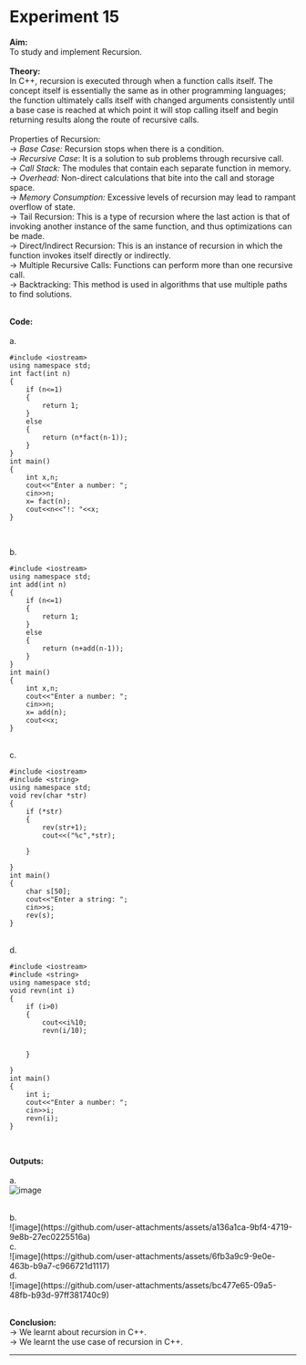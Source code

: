 # Experiment 15

**Aim:** <br>
To study and implement Recursion. <br>
<br>
**Theory:** <br>
In C++, recursion is executed through when a function calls itself. The concept itself is essentially the same as in other programming languages; the function ultimately calls itself with changed arguments consistently until a base case is reached at which point it will stop calling itself and begin returning results along the route of recursive calls.  <br>
<br>
Properties of Recursion: <br>
&#8594; _Base Case:_ Recursion stops when there is a condition. <br>
&#8594; _Recursive Case_: It is a solution to sub problems through recursive call. <br>
&#8594; _Call Stack:_ The modules that contain each separate function in memory. <br>
&#8594; _Overhead:_ Non-direct calculations that bite into the call and storage space. <br>
&#8594; _Memory Consumption:_ Excessive levels of recursion may lead to rampant overflow of state. <br>
&#8594; Tail Recursion: This is a type of recursion where the last action is that of invoking another instance of the same function, and thus optimizations can be made. <br>
&#8594; Direct/Indirect Recursion: This is an instance of recursion in which the function invokes itself directly or indirectly. <br>
&#8594; Multiple Recursive Calls: Functions can perform more than one recursive call. <br>
&#8594; Backtracking: This method is used in algorithms that use multiple paths to find solutions. <br>
<br>

**Code:** <br>
<br>
a.<br>

```
#include <iostream>
using namespace std;
int fact(int n)
{
    if (n<=1)
    {
        return 1;
    }
    else
    {
        return (n*fact(n-1));
    }
}
int main()
{
    int x,n;
    cout<<"Enter a number: ";
    cin>>n;
    x= fact(n);
    cout<<n<<"!: "<<x;
}


```
<br>
b.<br>

```
#include <iostream>
using namespace std;
int add(int n)
{
    if (n<=1)
    {
        return 1;
    }
    else
    {
        return (n+add(n-1));
    }
}
int main()
{
    int x,n;
    cout<<"Enter a number: ";
    cin>>n;
    x= add(n);
    cout<<x;
}

```
<br>
c.<br>

```
#include <iostream>
#include <string>
using namespace std;
void rev(char *str)
{
    if (*str)
    {
        rev(str+1);
        cout<<("%c",*str);

    }

}
int main()
{
    char s[50];
    cout<<"Enter a string: ";
    cin>>s;
    rev(s);
}

```
<br>
d.<br>

```
#include <iostream>
#include <string>
using namespace std;
void revn(int i)
{
    if (i>0)
    {
        cout<<i%10;
        revn(i/10);
        

    }

}
int main()
{
    int i;
    cout<<"Enter a number: ";
    cin>>i;
    revn(i);
}

```
<br>

**Outputs:**  <br>
<br>
a.<br>
![image](https://github.com/user-attachments/assets/e2d71944-46a8-43bd-874f-7aa37cc61dae)

 <br>
b.<br>
![image](https://github.com/user-attachments/assets/a136a1ca-9bf4-4719-9e8b-27ec0225516a)

 <br>
c.<br>
![image](https://github.com/user-attachments/assets/6fb3a9c9-9e0e-463b-b9a7-c966721d1117)

 <br>
d.<br>
![image](https://github.com/user-attachments/assets/bc477e65-09a5-48fb-b93d-97ff381740c9)

 <br>



<br>

**Conclusion:** <br>
&#8594; We learnt about recursion in C++. <br>
&#8594; We learnt the use case of recursion in C++. <br>
*******
<br>
